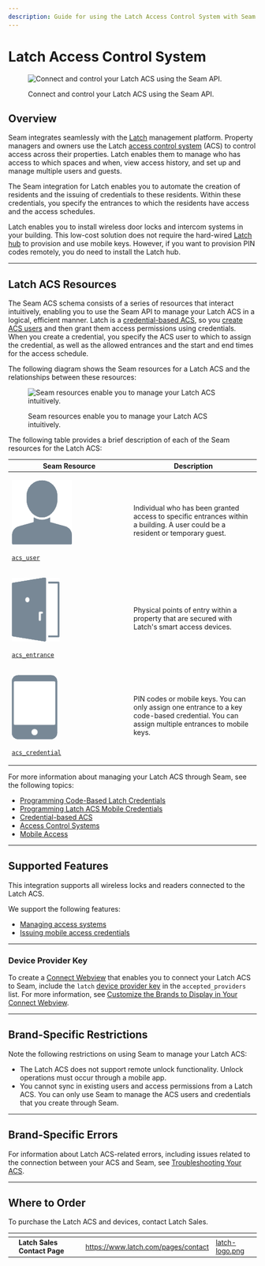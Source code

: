 ```yaml
---
description: Guide for using the Latch Access Control System with Seam
---
```


# Latch Access Control System

<figure><picture><source srcset="../../.gitbook/assets/latch-manufacturer-page-cover-dark.png" media="(prefers-color-scheme: dark)"><img src="../../.gitbook/assets/latch-manufacturer-page-cover-light.png" alt="Connect and control your Latch ACS using the Seam API."></picture><figcaption><p>Connect and control your Latch ACS using the Seam API.</p></figcaption></figure>

## Overview

Seam integrates seamlessly with the [Latch](https://www.latch.com/) management platform. Property managers and owners use the Latch [access control system](../../products/access-systems/) (ACS) to control access across their properties. Latch enables them to manage who has access to which spaces and when, view access history, and set up and manage multiple users and guests.

The Seam integration for Latch enables you to automate the creation of residents and the issuing of credentials to these residents. Within these credentials, you specify the entrances to which the residents have access and the access schedules.

Latch enables you to install wireless door locks and intercom systems in your building. This low-cost solution does not require the hard-wired [Latch hub](https://marketing.latch.com/latch-hub) to provision and use mobile keys. However, if you want to provision PIN codes remotely, you do need to install the Latch hub.

***

## Latch ACS Resources

The Seam ACS schema consists of a series of resources that interact intuitively, enabling you to use the Seam API to manage your Latch ACS in a logical, efficient manner. Latch is a [credential-based ACS](../../capability-guides/access-systems/connect-an-acs-to-seam/understanding-access-control-system-differences.md#credential-based-access-control-systems), so you [create ACS users](../../products/access-systems/user-management.md#create-an-acs-user) and then grant them access permissions using credentials. When you create a credential, you specify the ACS user to which to assign the credential, as well as the allowed entrances and the start and end times for the access schedule.

The following diagram shows the Seam resources for a Latch ACS and the relationships between these resources:

<figure><img src="../../.gitbook/assets/latch-acs.png" alt="Seam resources enable you to manage your Latch ACS intuitively."><figcaption><p>Seam resources enable you to manage your Latch ACS intuitively.</p></figcaption></figure>

The following table provides a brief description of each of the Seam resources for the Latch ACS:

<table><thead><tr><th width="233">Seam Resource</th><th>Description</th></tr></thead><tbody><tr><td><p><picture><source srcset="../../.gitbook/assets/acs-user_dark.png" media="(prefers-color-scheme: dark)"><img src="../../.gitbook/assets/acs-user_light.png" alt="" data-size="line"></picture></p><p> <a href="../../api/acs/users/"><code>acs_user</code></a></p></td><td>Individual who has been granted access to specific entrances within a building. A user could be a resident or temporary guest.</td></tr><tr><td><p><picture><source srcset="../../.gitbook/assets/acs-entrance_dark.png" media="(prefers-color-scheme: dark)"><img src="../../.gitbook/assets/acs-entrance_light.png" alt="" data-size="line"></picture></p><p> <a href="../../api/acs/entrances/"><code>acs_entrance</code></a></p></td><td>Physical points of entry within a property that are secured with Latch's smart access devices.</td></tr><tr><td><p><picture><source srcset="../../.gitbook/assets/acs-credential_dark.png" media="(prefers-color-scheme: dark)"><img src="../../.gitbook/assets/acs-credential_light.png" alt="" data-size="line"></picture></p><p> <a href="../../api/acs/credentials/"><code>acs_credential</code></a></p></td><td>PIN codes or mobile keys. You can only assign one entrance to a key code-based credential. You can assign multiple entrances to mobile keys.</td></tr></tbody></table>

For more information about managing your Latch ACS through Seam, see the following topics:

* [Programming Code-Based Latch Credentials](programming-code-based-latch-credentials.md)
* [Programming Latch ACS Mobile Credentials](programming-latch-acs-mobile-credentials.md)
* [Credential-based ACS](../../capability-guides/access-systems/connect-an-acs-to-seam/understanding-access-control-system-differences.md#credential-based-acs)
* [Access Control Systems](../../products/access-systems/)
* [Mobile Access](../../capability-guides/mobile-access/)

***

## Supported Features

This integration supports all wireless locks and readers connected to the Latch ACS.

We support the following features:

* [Managing access systems](../../products/access-systems/)
* [Issuing mobile access credentials](../../capability-guides/mobile-access/)

***

### Device Provider Key

To create a [Connect Webview](../../core-concepts/connect-webviews/) that enables you to connect your Latch ACS to Seam, include the `latch` [device provider key](../../api-clients/connect_webviews/#device-provider-keys) in the `accepted_providers` list. For more information, see [Customize the Brands to Display in Your Connect Webview](../../core-concepts/connect-webviews/customizing-connect-webviews.md#customize-the-brands-to-display-in-your-connect-webviews).

***

## Brand-Specific Restrictions

Note the following restrictions on using Seam to manage your Latch ACS:

* The Latch ACS does not support remote unlock functionality. Unlock operations must occur through a mobile app.
* You cannot sync in existing users and access permissions from a Latch ACS. You can only use Seam to manage the ACS users and credentials that you create through Seam.

***

## Brand-Specific Errors

For information about Latch ACS-related errors, including issues related to the connection between your ACS and Seam, see [Troubleshooting Your ACS](../../capability-guides/access-systems/troubleshooting-your-access-control-system.md).

***

## Where to Order

To purchase the Latch ACS and devices, contact Latch Sales.

<table data-card-size="large" data-view="cards"><thead><tr><th></th><th></th><th></th><th data-hidden data-card-target data-type="content-ref"></th><th data-hidden data-card-cover data-type="files"></th></tr></thead><tbody><tr><td></td><td><strong>Latch Sales Contact Page</strong></td><td></td><td><a href="https://www.latch.com/pages/contact">https://www.latch.com/pages/contact</a></td><td><a href="../../.gitbook/assets/latch-logo.png">latch-logo.png</a></td></tr></tbody></table>
